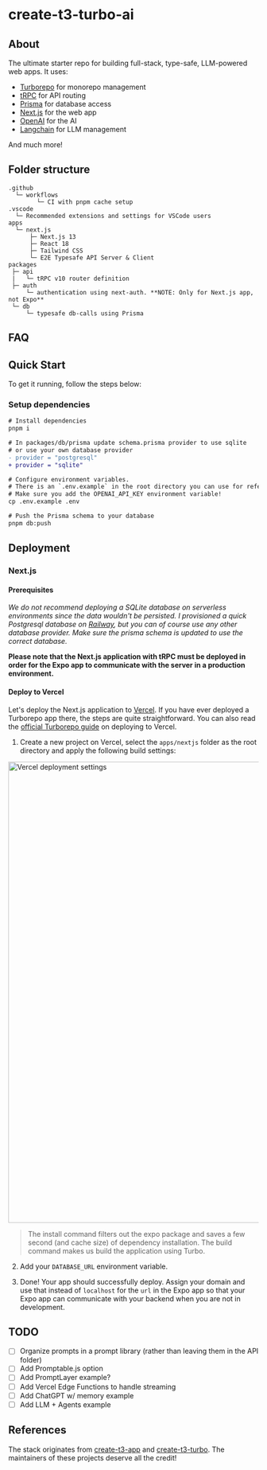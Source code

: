 # create-t3-turbo-ai

## About

The ultimate starter repo for building full-stack, type-safe, LLM-powered web apps. It uses:
- [Turborepo](https://turborepo.com/) for monorepo management
- [tRPC](https://trpc.io/) for API routing
- [Prisma](https://www.prisma.io/) for database access
- [Next.js](https://nextjs.org/) for the web app
- [OpenAI](https://openai.com/) for the AI
- [Langchain](https://hwchase17.github.io/langchainjs/docs/overview) for LLM management

And much more!

## Folder structure

```
.github
  └─ workflows
        └─ CI with pnpm cache setup
.vscode
  └─ Recommended extensions and settings for VSCode users
apps
  └─ next.js
      ├─ Next.js 13
      ├─ React 18
      ├─ Tailwind CSS
      └─ E2E Typesafe API Server & Client
packages
 ├─ api
 |   └─ tRPC v10 router definition
 ├─ auth
     └─ authentication using next-auth. **NOTE: Only for Next.js app, not Expo**
 └─ db
     └─ typesafe db-calls using Prisma
```

## FAQ


## Quick Start

To get it running, follow the steps below:

### Setup dependencies

```diff
# Install dependencies
pnpm i

# In packages/db/prisma update schema.prisma provider to use sqlite
# or use your own database provider
- provider = "postgresql"
+ provider = "sqlite"

# Configure environment variables.
# There is an `.env.example` in the root directory you can use for reference
# Make sure you add the OPENAI_API_KEY environment variable!
cp .env.example .env

# Push the Prisma schema to your database
pnpm db:push
```

## Deployment

### Next.js

#### Prerequisites

_We do not recommend deploying a SQLite database on serverless environments since the data wouldn't be persisted. I provisioned a quick Postgresql database on [Railway](https://railway.app), but you can of course use any other database provider. Make sure the prisma schema is updated to use the correct database._

**Please note that the Next.js application with tRPC must be deployed in order for the Expo app to communicate with the server in a production environment.**

#### Deploy to Vercel

Let's deploy the Next.js application to [Vercel](https://vercel.com/). If you have ever deployed a Turborepo app there, the steps are quite straightforward. You can also read the [official Turborepo guide](https://vercel.com/docs/concepts/monorepos/turborepo) on deploying to Vercel.

1. Create a new project on Vercel, select the `apps/nextjs` folder as the root directory and apply the following build settings:

<img width="927" alt="Vercel deployment settings" src="https://user-images.githubusercontent.com/11340449/201974887-b6403a32-5570-4ce6-b146-c486c0dbd244.png">

> The install command filters out the expo package and saves a few second (and cache size) of dependency installation. The build command makes us build the application using Turbo.

2. Add your `DATABASE_URL` environment variable.

3. Done! Your app should successfully deploy. Assign your domain and use that instead of `localhost` for the `url` in the Expo app so that your Expo app can communicate with your backend when you are not in development.

## TODO

- [ ] Organize prompts in a prompt library (rather than leaving them in the API folder)
- [ ] Add Promptable.js option
- [ ] Add PromptLayer example?
- [ ] Add Vercel Edge Functions to handle streaming
- [ ] Add ChatGPT w/ memory example
- [ ] Add LLM + Agents example
## References

The stack originates from [create-t3-app](https://github.com/t3-oss/create-t3-app) and [create-t3-turbo](https://github.com/t3-oss/create-t3-turbo). The maintainers of these projects deserve all the credit!
